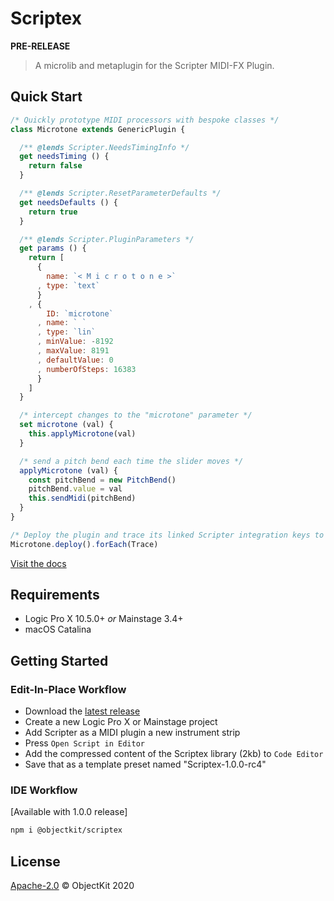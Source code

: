 # Scriptex
**PRE-RELEASE**
> A microlib and metaplugin for the Scripter MIDI-FX Plugin.

## Quick Start
```js
/* Quickly prototype MIDI processors with bespoke classes */
class Microtone extends GenericPlugin {

  /** @lends Scripter.NeedsTimingInfo */
  get needsTiming () {
    return false
  }

  /** @lends Scripter.ResetParameterDefaults */
  get needsDefaults () {
    return true
  }

  /** @lends Scripter.PluginParameters */
  get params () {
    return [
      {
        name: `< M i c r o t o n e >`
      , type: `text`
      }
    , {
        ID: `microtone`
      , name: ` `
      , type: `lin`
      , minValue: -8192
      , maxValue: 8191
      , defaultValue: 0
      , numberOfSteps: 16383
      }
    ]
  }

  /* intercept changes to the "microtone" parameter */
  set microtone (val) {
    this.applyMicrotone(val)
  }

  /* send a pitch bend each time the slider moves */
  applyMicrotone (val) {
    const pitchBend = new PitchBend()
    pitchBend.value = val
    this.sendMidi(pitchBend)  
  }
}

/* Deploy the plugin and trace its linked Scripter integration keys to console */
Microtone.deploy().forEach(Trace)
```
[Visit the docs](https://objectkit.github.io/scriptex)
## Requirements
- Logic Pro X 10.5.0+ _or_ Mainstage 3.4+
- macOS Catalina

## Getting Started

### Edit-In-Place Workflow
- Download the [latest release](https://github.com/objectkit/scriptex/releases/latest)
- Create a new Logic Pro X or Mainstage project
- Add Scripter as a MIDI plugin a new instrument strip
- Press `Open Script in Editor`
- Add the compressed content of the Scriptex library (2kb) to `Code Editor`
- Save that as a template preset named "Scriptex-1.0.0-rc4"

### IDE Workflow
[Available with 1.0.0 release]
```bash
npm i @objectkit/scriptex
```

## License
[Apache-2.0](https://opensource.org/licenses/Apache-2.0) © ObjectKit 2020
